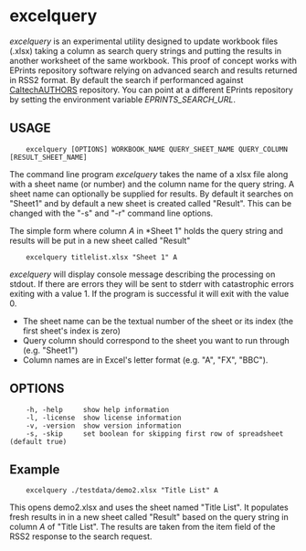 
# excelquery

*excelquery* is an experimental utility designed to update workbook files (.xlsx) taking a column as search query strings and 
putting the results in another worksheet of the same workbook. This proof of concept works with EPrints repository 
software relying on advanced search and results returned in RSS2 format. By default the search if performanced against
[CaltechAUTHORS](https://authors.library.caltech.edu) repository. You can point at a different EPrints repository by
setting the environment variable *EPRINTS_SEARCH_URL*.

## USAGE

```shell
    excelquery [OPTIONS] WORKBOOK_NAME QUERY_SHEET_NAME QUERY_COLUMN [RESULT_SHEET_NAME]
```

The command line program *excelquery* takes the name of a xlsx file along with a sheet name (or number) and the column name 
for the query string. A sheet name can optionally be supplied for results.  By default it searches on "Sheet1" and by 
default a new sheet is created called "Result". This can be changed with the "-s" and "-r" command line options.

The simple form where column *A* in *Sheet 1" holds the query string and results will be put in a new sheet called "Result" 

```shell
    excelquery titlelist.xlsx "Sheet 1" A 
```

*excelquery* will display console message describing the processing on stdout. If there are errors they will be sent to 
stderr with catastrophic errors exiting with a value 1. If the program is successful it will exit with the value 0.

+ The sheet name can be the textual number of the sheet or its index (the first sheet's index is zero)
+ Query column should correspond to the sheet you want to run through (e.g. "Sheet1")
+ Column names are in Excel's letter format (e.g. "A", "FX", "BBC").

## OPTIONS

```
    -h, -help     show help information
    -l, -license  show license information
    -v, -version  show version information
    -s, -skip     set boolean for skipping first row of spreadsheet (default true)
```


## Example

```shell
    excelquery ./testdata/demo2.xlsx "Title List" A
```

This opens demo2.xlsx and uses the sheet named "Title List". It populates fresh results in in a new sheet called "Result" based on the 
query string in column *A* of "Title List". The results are taken from the item field of the RSS2 
response to the search request.


